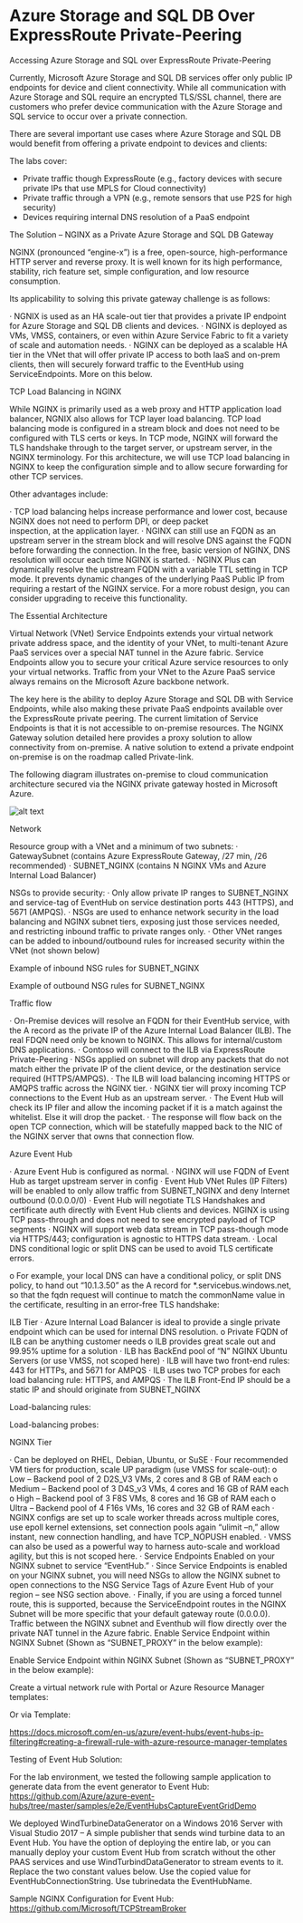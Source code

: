 # Azure Storage and SQL DB Over ExpressRoute Private-Peering 
Accessing Azure Storage and SQL over ExpressRoute Private-Peering

Currently, Microsoft Azure Storage and SQL DB services offer only public IP endpoints for device and
client connectivity.  While all communication with Azure Storage and SQL require an encrypted TLS/SSL
channel, there are customers who prefer device communication with the Azure Storage and SQL service to occur
over a private connection. 

There are several important use cases where Azure Storage and SQL DB would benefit from offering a private
endpoint to devices and clients:

The labs cover:
-	Private traffic though ExpressRoute (e.g., factory devices with secure private IPs that use MPLS for Cloud connectivity)
-	Private traffic through a VPN (e.g., remote sensors that use P2S for high security)
-	Devices requiring internal DNS resolution of a PaaS endpoint

The Solution – NGINX as a Private Azure Storage and SQL DB Gateway

NGINX (pronounced “engine-x”) is a free, open-source, high-performance HTTP server and reverse
proxy.  It is well known for its high performance, stability, rich feature set, simple configuration, and
low resource consumption.

Its applicability to solving this private gateway challenge is as follows:

·       NGNIX is used as an HA scale-out tier that provides a private IP endpoint for Azure Storage and SQL DB clients and devices.
·       NGINX is deployed as VMs, VMSS, containers, or even within Azure Service Fabric to fit a variety of scale and automation needs.
·       NGINX can be deployed as a scalable HA tier in the VNet that will offer private IP access to both IaaS and on-prem clients, then         will securely forward traffic to the EventHub using ServiceEndpoints. More on this below.

TCP Load Balancing in NGINX

While NGINX is primarily used as a web proxy and HTTP application load balancer, NGNIX also
allows for TCP layer load balancing. TCP load balancing mode is configured in a stream block and
does not need to be configured with TLS certs or keys. In TCP mode, NGINX will forward the TLS
handshake through to the target server, or upstream server, in the NGINX terminology.  For this
architecture, we will use TCP load balancing in NGINX to keep the configuration simple and to
allow secure forwarding for other TCP services.

Other advantages include:

·       TCP load balancing helps increase performance and lower cost, because NGINX does not need to perform DPI, or deep packet      
        inspection, at the application layer.
·       NGINX can still use an FQDN as an upstream server in the stream block and will resolve DNS against the FQDN before forwarding 
        the connection. In the free, basic version of NGINX, DNS resolution will occur each time NGINX is started. 
·       NGINX Plus can dynamically resolve the upstream FQDN with a variable TTL setting in TCP mode. It prevents dynamic changes of the 
        underlying PaaS Public IP from requiring a restart of the NGINX service.  For a more robust design, you can consider upgrading 
        to receive this functionality.

The Essential Architecture

Virtual Network (VNet) Service Endpoints extends your virtual network private address space, and
the identity of your VNet, to multi-tenant Azure PaaS services over a special NAT tunnel in the
Azure fabric.  Service Endpoints allow you to secure your critical Azure service resources to only
your virtual networks. Traffic from your VNet to the Azure PaaS service always remains on the
Microsoft Azure backbone network.

The key here is the ability to deploy Azure Storage and SQL DB with Service Endpoints, while also making these
private PaaS endpoints available over the ExpressRoute private peering. The current limitation of
Service Endpoints is that it is not accessible to on-premise resources.  The NGINX Gateway solution
detailed here provides a proxy solution to allow connectivity from on-premise.  A native solution to
extend a private endpoint on-premise is on the roadmap called Private-link. 

The following diagram illustrates on-premise to cloud communication architecture secured via the
NGINX private gateway hosted in Microsoft Azure. 

![alt text](https://github.com/jwrightazure/lab/blob/master/images/sb.png)



Network

Resource group with a VNet and a minimum of two subnets:
·       GatewaySubnet (contains Azure ExpressRoute Gateway, /27 min, /26 recommended)
·       SUBNET_NGINX (contains N NGINX VMs and Azure Internal Load Balancer)

NSGs to provide security:
·       Only allow private IP ranges to SUBNET_NGINX and service-tag of EventHub on service destination ports 443 (HTTPS), and 5671 (AMPQS).
·       NSGs are used to enhance network security in the load balancing and NGINX subnet tiers, exposing just those services needed, and restricting inbound traffic to private ranges only.
·       Other VNet ranges can be added to inbound/outbound rules for increased security within the VNet (not shown below)


Example of inbound NSG rules for SUBNET_NGINX


Example of outbound NSG rules for SUBNET_NGINX


Traffic flow

·       On-Premise devices will resolve an FQDN for their EventHub service, with the A record as the private IP of the Azure Internal Load Balancer (ILB). The real FDQN need only be known to NGINX. This allows for internal/custom DNS applications.
·       Contoso will connect to the ILB via ExpressRoute Private-Peering
·       NSGs applied on subnet will drop any packets that do not match either the private IP of the client device, or the destination service required (HTTPS/AMPQS). 
·       The ILB will load balancing incoming HTTPS or AMQPS traffic across the NGINX tier.
·       NGINX tier will proxy incoming TCP connections to the Event Hub as an upstream server.
·       The Event Hub will check its IP filer and allow the incoming packet if it is a match against the whitelist. Else it will drop the packet.
·       The response will flow back on the open TCP connection, which will be statefully mapped back to the NIC of the NGINX server that owns that connection flow.

Azure Event Hub

·       Azure Event Hub is configured as normal.
·       NGINX will use FQDN of Event Hub as target upstream server in config
·       Event Hub VNet Rules (IP Filters) will be enabled to only allow traffic from SUBNET_NGINX and deny Internet outbound (0.0.0.0/0)
·       Event Hub will negotiate TLS Handshakes and certificate auth directly with Event Hub clients and devices. NGINX is using TCP pass-through and does not need to see encrypted payload of TCP segments
·       NGINX will support web data stream in TCP pass-though mode via HTTPS/443; configuration is agnostic to HTTPS data stream.
·       Local DNS conditional logic or split DNS can be used to avoid TLS certificate errors.

o   For example, your local DNS can have a conditional policy, or split DNS policy,  to hand out  “10.1.3.50” as the A record for *.servicebus.windows.net, so that the fqdn request will continue to match the commonName value in the certificate, resulting in an error-free TLS handshake:


ILB Tier
·       Azure Internal Load Balancer is ideal to provide a single private endpoint which can be used for internal DNS resolution.
o   Private FQDN of ILB can be anything customer needs
o   ILB provides great scale out and 99.95% uptime for a solution
·       ILB has BackEnd pool of “N” NGINX Ubuntu Servers (or use VMSS, not scoped here)
·       ILB will have two front-end rules: 443 for HTTPs, and 5671 for AMPQS
·       ILB uses two TCP probes for each load balancing rule: HTTPS, and AMPQS
·       The ILB Front-End IP should be a static IP and should originate from SUBNET_NGINX


Load-balancing rules:





Load-balancing probes:



NGINX Tier

·       Can be deployed on RHEL, Debian, Ubuntu, or SuSE
·       Four recommended VM tiers for production, scale UP paradigm (use VMSS for scale-out):
o   Low – Backend pool of 2 D2S_V3 VMs, 2 cores and 8 GB of RAM each
o   Medium – Backend pool of 3 D4S_v3 VMs, 4 cores and 16 GB of RAM each
o   High – Backend pool of 3 F8S VMs, 8 cores and 16 GB of RAM each
o   Ultra – Backend pool of 4 F16s VMs, 16 cores and 32 GB of RAM each
·       NGINX configs are set up to scale worker threads across multiple cores, use epoll kernel extensions, set connection pools again “ulimit –n,” allow instant, new connection handling, and have TCP_NOPUSH enabled.
·       VMSS can also be used as a powerful way to harness auto-scale and workload agility, but this is not scoped here.
·       Service Endpoints Enabled on your NGINX subnet to service “EventHub.”
·       Since Service Endpoints is enabled on your NGINX subnet, you will need NSGs to allow the NGINX subnet to open connections to the NSG Service Tags of Azure Event Hub of your region – see NSG section above.
·       Finally, if you are using a forced tunnel route, this is supported, because the ServiceEndpoint routes in the NGINX Subnet will be more specific that your default gateway route (0.0.0.0). Traffic between the NGINX subnet and Eventhub will flow directly over the private NAT tunnel in the Azure fabric. Enable Service Endpoint within NGINX Subnet (Shown as “SUBNET_PROXY” in the below example):


Enable Service Endpoint within NGINX Subnet (Shown as “SUBNET_PROXY” in the below example):

Create a virtual network rule with Portal or Azure Resource Manager templates:


Or via Template:


https://docs.microsoft.com/en-us/azure/event-hubs/event-hubs-ip-filtering#creating-a-firewall-rule-with-azure-resource-manager-templates

Testing of Event Hub Solution:

For the lab environment, we tested the following sample application to generate data from the event generator to Event Hub:  https://github.com/Azure/azure-event-hubs/tree/master/samples/e2e/EventHubsCaptureEventGridDemo

We deployed WindTurbineDataGenerator on a Windows 2016 Server with Visual Studio 2017 – A simple publisher that sends wind turbine data to an Event Hub.  You have the option of deploying the entire lab, or you can manually deploy your custom Event Hub from scratch without the other PAAS services and use WindTurbindDataGenerator to stream events to it.  Replace the two constant values below. Use the copied value for EventHubConnectionString. Use tubrinedata the EventHubName.






Sample NGINX Configuration for Event Hub:  https://github.com/Microsoft/TCPStreamBroker

